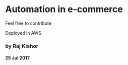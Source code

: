 # Automation in e-commerce
Feel free to contribute

Deployed in AWS
### by Raj Kishor
#### 25 Jul 2017

